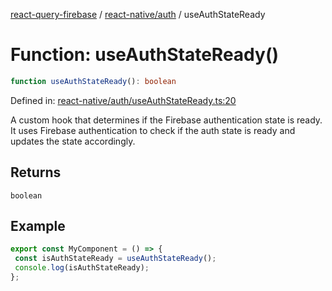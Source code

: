 [react-query-firebase](../../../modules.md) / [react-native/auth](../index.md) / useAuthStateReady

# Function: useAuthStateReady()

```ts
function useAuthStateReady(): boolean
```

Defined in: [react-native/auth/useAuthStateReady.ts:20](https://github.com/vpishuk/react-query-firebase/blob/10e2945f75363a784c3dfc0e90b9f7a489dcc848/react-native/auth/useAuthStateReady.ts#L20)

A custom hook that determines if the Firebase authentication state is ready.
It uses Firebase authentication to check if the auth state is ready and updates the state accordingly.

## Returns

`boolean`

## Example

```jsx
export const MyComponent = () => {
 const isAuthStateReady = useAuthStateReady();
 console.log(isAuthStateReady);
};
```
